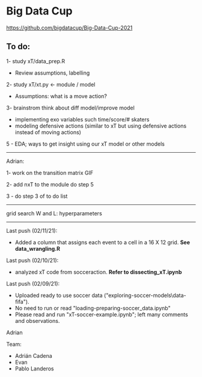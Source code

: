 # Big Data Cup
https://github.com/bigdatacup/Big-Data-Cup-2021

## To do:

1- study xT/data_prep.R 
* Review assumptions, labelling

2- study xT/xt.py <- module / model
* Assumptions: what is a move action?

3- brainstrom think about diff model/improve model
* implementing exo variables such time/score/# skaters
* modeling defensive actions (similar to xT but using defensive actions instead of moving actions)  

5 - EDA; ways to get insight using our xT model or other models


-----
Adrian: 

1- work on the transition matrix GIF 

2- add nxT to the module do step 5

3 - do step 3 of to do list

-----
grid search W and L: hyperparameters

-----
Last push (02/11/21):
- Added a column that assigns each event to a cell in a 16 X 12 grid. **See data_wrangling.R**

Last push (02/10/21):
- analyzed xT code from socceraction. **Refer to dissecting_xT.ipynb**

Last push (02/09/21):
- Uploaded ready to use soccer data ("exploring-soccer-models\data-fifa").
- No need to run or read "loading-preparing-soccer_data.ipynb"
- Please read and run "xT-soccer-example.ipynb"; left many comments and observations.

Adrian


Team:
* Adrián Cadena
* Evan
* Pablo Landeros

